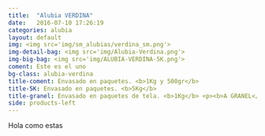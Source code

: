 ```yaml
---
title:  "Alubia VERDINA"
date:   2016-07-10 17:26:19
categories: alubia
layout: default
img: <img src='img/sm_alubias/verdina_sm.png'>
img-detail-bag: <img src='img/Alubia-Verdina.png'>
img-big-bag: <img src='img/ALUBIA-VERDINA-5K.png'>
coment: Este es el uno
bg-class: alubia-verdina 
title-coment: Envasado en paquetes. <b>1Kg y 500gr</b>
title-5K: Envasado en paquetes. <b>5Kg</b>
title-granel: Envasado en paquetes de tela. <b>1Kg</b> <p><b>A GRANEL</b><br> Envasado en sacos de <b>10Kg, 25Kg</b> 
side: products-left
---
```


Hola como estas